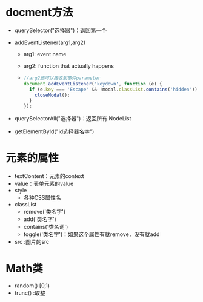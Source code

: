 # docment方法

- querySelector("选择器")：返回第一个

- addEventListener(arg1,arg2)
  - arg1: event name
  
  - arg2: function that actually happens
  
  - ```js
    //arg2还可以接收到事件parameter
    document.addEventListener('keydown', function (e) {
      if (e.key === 'Escape' && !modal.classList.contains('hidden')) {
        closeModal();
      }
    });
    ```
  
    
  
- querySelectorAll("选择器")：返回所有 NodeList

- getElementById("id选择器名字")

# 元素的属性

- textContent：元素的context
- value：表单元素的value
- style
  - 各种CSS属性名
- classList
  - remove('类名字')
  - add('类名字')
  - contains('类名词')
  - toggle('类名字')：如果这个属性有就remove，没有就add
- src :图片的src

# Math类

- random()  [0,1)
- trunc() :取整

